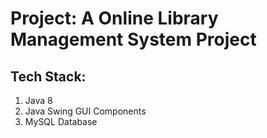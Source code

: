 # Project: A Online Library Management System Project 
## Tech Stack:
1. Java 8
2. Java Swing GUI Components 
3. MySQL Database
